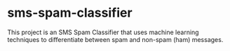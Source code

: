 # sms-spam-classifier
This project is an SMS Spam Classifier that uses machine learning techniques to differentiate between spam and non-spam (ham) messages.
